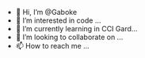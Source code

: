 - 👋 Hi, I’m @Gaboke
- 👀 I’m interested in code ...
- 🌱 I’m currently learning in CCI Gard...
- 💞️ I’m looking to collaborate on ...
- 📫 How to reach me ...

<!---
Gaboke/Gaboke is a ✨ special ✨ repository because its `README.md` (this file) appears on your GitHub profile.
You can click the Preview link to take a look at your changes.
--->
